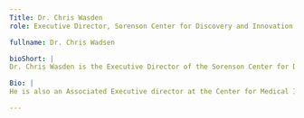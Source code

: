 ```yaml
---
Title: Dr. Chris Wasden
role: Executive Director, Sorenson Center for Discovery and Innovation at the University of Utah

fullname: Dr. Chris Wadsen

bioShort: |
Dr. Chris Wasden is the Executive Director of the Sorenson Center for Discovery and Innovation at the David Eccles School of Business at the University of Utah. 

Bio: |
He is also an Associated Executive director at the Center for Medical Innovation at the medical school, and a professor in the Entrepreneurship and Strategy Department. He also continues to work with PwC where he was the Global Healthcare Innovation Leader. As a global thought leader on Digital Health and the role that Social, Mobile, Analytic and Cloud technologies are transforming healthcare and other industries he has written and published over 60 articles and reports on the topic, and he speaks at over 30 events each year on how Digital Health is transforming the practice of medicine, the delivery of care, and the creation of an entirely new wellness paradigm based upon objective measures that lead to greater engagement and changes in human behavior.

---
```

